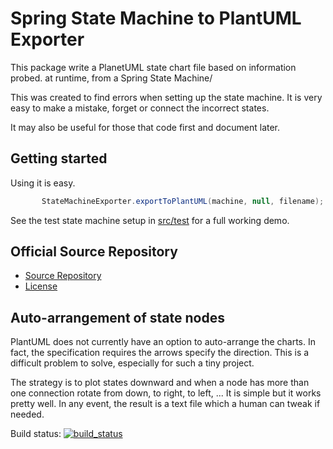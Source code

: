# Spring State Machine to PlantUML Exporter

 This package write a PlanetUML state chart file based on information probed.
 at runtime, from a Spring State Machine/
 
 This was created to find errors when setting up the state machine.  It is very easy to make a mistake,
 forget or connect the incorrect states.
 
 It may also be useful for those that code first and document later.
 
## Getting started
 
 Using it is easy.
 
 ```java
     	StateMachineExporter.exportToPlantUML(machine, null, filename);
 ```
 
 See the test state machine setup in [src/test](https://github.com/nofacepress/spring-statemachine-plantuml-exporter/tree/master/src/test/java/com/nofacepress/test/statemachine/example) for a full working demo.
 

## Official Source Repository

* [Source Repository](https://github.com/nofacepress/spring-statemachine-plantuml-exporter)
* [License](LICENSE.md)
 
## Auto-arrangement of state nodes
  
  PlantUML does not currently have an option to auto-arrange the charts.  In fact, the
  specification requires the arrows specify the direction.  This is a difficult problem to 
  solve, especially for such a tiny project.
  
  The strategy is to plot states downward and when a node has more than one connection rotate
  from down, to right, to left, ...
  It is simple but it works pretty well.  In any event, the result is a text file which a human can tweak
  if needed.

Build status: [![build_status](https://travis-ci.org/phillip-kruger/apiee.svg?branch=master)](https://travis-ci.org/phillip-kruger/apiee)
